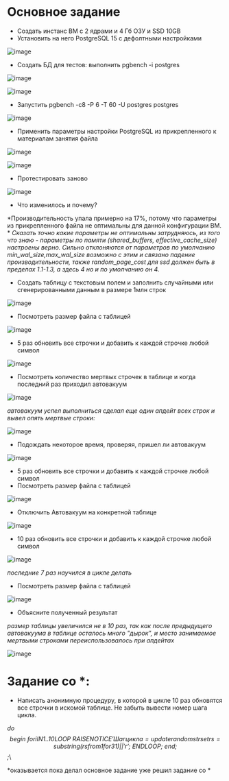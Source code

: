 
# Основное задание

* Создать инстанс ВМ с 2 ядрами и 4 Гб ОЗУ и SSD 10GB
* Установить на него PostgreSQL 15 с дефолтными настройками

![image](https://user-images.githubusercontent.com/40095258/235343637-d3ae8fb3-e9ba-461d-80cf-a28b6eb8f9b8.png)

* Создать БД для тестов: выполнить pgbench -i postgres

![image](https://user-images.githubusercontent.com/40095258/235344028-c503a192-2333-4f77-a006-8e17de247e6b.png)

![image](https://user-images.githubusercontent.com/40095258/235344195-d225cb53-5ce1-40d8-8cd9-e8ac8f091b30.png)

* Запустить pgbench -c8 -P 6 -T 60 -U postgres postgres

![image](https://user-images.githubusercontent.com/40095258/235344276-079be3b0-3cd0-4599-b812-5686bebc67b6.png)

* Применить параметры настройки PostgreSQL из прикрепленного к материалам занятия файла

![image](https://user-images.githubusercontent.com/40095258/235344515-2a0a7804-785d-430f-b392-5a063d12179b.png)

![image](https://user-images.githubusercontent.com/40095258/235345471-9d0556d8-3bdd-4306-9d3d-e0037bca5046.png)

* Протестировать заново

![image](https://user-images.githubusercontent.com/40095258/235345624-4baf3022-602b-4ef3-b39a-68b692ef81aa.png)

* Что изменилось и почему?

*Производительность упала примерно на 17%, потому что параметры из прикрепленного файла не оптимальны для данной конфигурации ВМ. *
*Сказать точно какие параметры не оптимальны затрудняюсь, из того что знаю - параметры по памяти (shared_buffers, effective_cache_size) настроены верно.
Сильно отклоняются от параметров по умолчанию min_wal_size,max_wal_size возможно с этим и связано падение производительности, также random_page_cost для ssd должен быть в пределах 1.1-1.3, а здесь 4 но и по умолчанию он 4.*

* Создать таблицу с текстовым полем и заполнить случайными или сгенерированными данным в размере 1млн строк

![image](https://user-images.githubusercontent.com/40095258/235348442-1993d282-243c-4c2a-9ca9-be0a40c8ba3c.png)

* Посмотреть размер файла с таблицей

![image](https://user-images.githubusercontent.com/40095258/235348811-a233467c-58bd-4c7b-8a54-790632151981.png)

* 5 раз обновить все строчки и добавить к каждой строчке любой символ

![image](https://user-images.githubusercontent.com/40095258/235349190-cb3afd56-0cbf-4581-ae1f-803d0f132dfa.png)

* Посмотреть количество мертвых строчек в таблице и когда последний раз приходил автовакуум

![image](https://user-images.githubusercontent.com/40095258/235349383-443ddb70-984b-4a61-8008-2f161f781ca5.png)

*автовакуум успел выполниться*
*сделал еще один апдейт всех строк и вывел опять мертвые строки:*

![image](https://user-images.githubusercontent.com/40095258/235349494-7dacce1e-cada-4334-89bd-a564f9bc155d.png)

* Подождать некоторое время, проверяя, пришел ли автовакуум

![image](https://user-images.githubusercontent.com/40095258/235349585-24cfda76-17d9-406a-9589-a505fe998b1d.png)

* 5 раз обновить все строчки и добавить к каждой строчке любой символ
* Посмотреть размер файла с таблицей

![image](https://user-images.githubusercontent.com/40095258/235349711-48edd906-de1e-4db0-b6a2-b396e97a2251.png)

* Отключить Автовакуум на конкретной таблице

![image](https://user-images.githubusercontent.com/40095258/235349825-bd8654f8-76ed-4ef5-9f05-a14625d24134.png)

* 10 раз обновить все строчки и добавить к каждой строчке любой символ

![image](https://user-images.githubusercontent.com/40095258/235350810-6444edec-990e-4e40-a69e-022673a78688.png)

*последние 7 раз научился в цикле делать*

* Посмотреть размер файла с таблицей

![image](https://user-images.githubusercontent.com/40095258/235350866-93dee2cd-6a90-4ad1-a9bb-a34d119fe91e.png)

* Объясните полученный результат

*размер таблицы увеличился не в 10 раз, так как после предыдущего автовакуума в таблице осталось много "дырок", и место занимаемое мертвыми строками переиспользовалось при апдейтах*

![image](https://user-images.githubusercontent.com/40095258/235351111-275b907c-a9ec-4d56-b289-4a5e1f227031.png)

# Задание со *:

* Написать анонимную процедуру, в которой в цикле 10 раз обновятся все строчки в искомой таблице. Не забыть вывести номер шага цикла.

*do $$\
begin\
for i IN 1..10 LOOP\
RAISE NOTICE 'Шаг цикла = %', i;\
update randomstr set rs = substring(rs from 1 for 31)||'г';\
END LOOP;\
end; $$;*\

*оказывается пока делал основное задание уже решил задание со *







